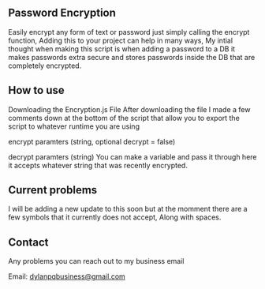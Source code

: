## Password Encryption
Easily encrypt any form of text or password just simply calling the encrypt function, Adding this to your project can help in many ways, My intial thought when making this script is
when adding a password to a DB it makes passwords extra secure and stores passwords inside the DB that are completely encrypted.

## How to use
Downloading the Encryption.js File
After downloading the file I made a few comments down at the bottom of the script that allow you to export the script to whatever runtime you are using

encrypt paramters (string, optional decrypt = false) 

decrypt paramters (string) 
You can make a variable and pass it through here it accepts whatever string that was recently encrypted.

## Current problems
I will be adding a new update to this soon but at the momment there are a few symbols that it currently does not accept, Along with spaces.

## Contact
Any problems you can reach out to my business email 

Email: dylanpqbusiness@gmail.com
